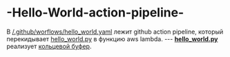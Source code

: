 # -Hello-World-action-pipeline-
В [/.github/worflows/hello_world.yaml](https://github.com/UnknownC3PO/-Hello-World-action-pipeline-/blob/main/.github/workflows/hello_world.yaml) лежит github action pipeline, который перекидывает [hello_world.py](https://github.com/UnknownC3PO/-Hello-World-action-pipeline-/blob/main/hello_world.py) в функцию aws lambda.
--- **[hello_world.py](https://github.com/UnknownC3PO/-Hello-World-action-pipeline-/blob/main/hello_world.py)** реализует [кольцевой буфер](https://ru.wikipedia.org/wiki/%D0%9A%D0%BE%D0%BB%D1%8C%D1%86%D0%B5%D0%B2%D0%BE%D0%B9_%D0%B1%D1%83%D1%84%D0%B5%D1%80).
